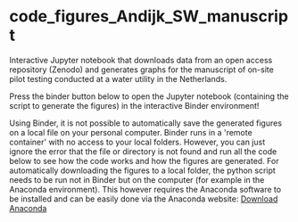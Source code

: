 # code_figures_Andijk_SW_manuscript
Interactive Jupyter notebook that downloads data from an open access repository (Zenodo) and generates graphs for the manuscript of on-site pilot testing conducted at a water utility in the Netherlands.

Press the binder button below to open the Jupyter notebook (containing the script to generate the figures) in the interactive Binder environment!



Using Binder, it is not possible to automatically save the generated figures on a local file on your personal computer. Binder runs in a 'remote container' with no access to your local folders. However, you can just ignore the error that the file or directory is not found and run all the code below to see how the code works and how the figures are generated. For automatically downloading the figures to a local folder, the python script needs to be run not in Binder but on the computer (for example in the Anaconda environment). This however requires the Anaconda software to be installed and can be easily done via the Anaconda website: [Download Anaconda](https://www.anaconda.com/download)
